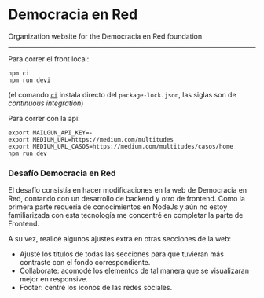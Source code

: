 Democracia en Red
=================

Organization website for the Democracia en Red foundation

---

Para correr el front local:
```
npm ci
npm run devi
```

(el comando [`ci`](https://blog.npmjs.org/post/171556855892/introducing-npm-ci-for-faster-more-reliable) instala directo del `package-lock.json`, las siglas son de *continuous integration*)

Para correr con la api:
```
export MAILGUN_API_KEY=-
export MEDIUM_URL=https://medium.com/multitudes
export MEDIUM_URL_CASOS=https://medium.com/multitudes/casos/home
npm run dev
```

### Desafío Democracia en Red

El desafío consistía en hacer modificaciones en la web de Democracia en Red, contando con un desarrollo de backend y otro de frontend. Como la primera parte requería de conocimientos en NodeJs y aún no estoy familiarizada con esta tecnología me concentré en completar la parte de Frontend.

A su vez, realicé algunos ajustes extra en otras secciones de la web:
<ul>
    <li>Ajusté los títulos de todas las secciones para que tuvieran más contraste con el fondo correspondiente.</li>
    <li>Collaborate: acomodé los elementos de tal manera que se visualizaran mejor en responsive.</li>
    <li>Footer: centré los íconos de las redes sociales.</li>
</ul>